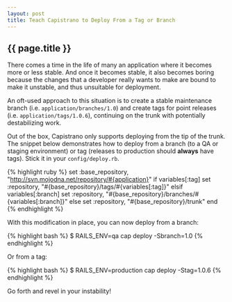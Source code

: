 ```yaml
---
layout: post
title: Teach Capistrano to Deploy From a Tag or Branch
---
```


## {{ page.title }}

There comes a time in the life of many an application where it becomes more or
less stable. And once it becomes stable, it also becomes boring because the
changes that a developer really wants to make are bound to make it unstable,
and thus unsuitable for deployment.

An oft-used approach to this situation is to create a stable maintenance
branch (i.e. `application/branches/1.0`) and create tags for point releases
(i.e. `application/tags/1.0.6`), continuing on the trunk with potentially
destabilizing work.

Out of the box, Capistrano only supports deploying from the tip of the trunk.
The snippet below demonstrates how to deploy from a branch (to a QA or staging
environment) or tag (releases to production should **always** have tags).
Stick it in your `config/deploy.rb`.

{% highlight ruby %}
set :base_repository, "http://svn.mojodna.net/repository/#{application}"
if variables[:tag]
  set :repository, "#{base_repository}/tags/#{variables[:tag]}"
elsif variables[:branch]
  set :repository, "#{base_repository}/branches/#{variables[:branch]}"
else
  set :repository, "#{base_repository}/trunk"
end
{% endhighlight %}

With this modification in place, you can now deploy from a branch:

{% highlight bash %}
$ RAILS_ENV=qa cap deploy -Sbranch=1.0
{% endhighlight %}

Or from a tag:

{% highlight bash %}
$ RAILS_ENV=production cap deploy -Stag=1.0.6
{% endhighlight %}

Go forth and revel in your instability!
